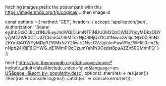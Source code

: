 fetching images prefix the poster path with this https://image.tmdb.org/t/p/original/ ...then image id

const options = {
method: 'GET',
headers: {
accept: 'application/json',
Authorization: 'Bearer eyJhbGciOiJIUzI1NiJ9.eyJhdWQiOiJmNTFjNDU0M2QxOWQ3YjcyMDkzODYyZjM2ZWE0OTU3ZCIsIm5iZiI6MTcxNjQ3MjQzOC41Niwic3ViIjoiNjY0ZjRhNzZhYmQ4OWYyMDg3ZWMxNzY2Iiwic2NvcGVzIjpbImFwaV9yZWFkIl0sInZlcnNpb24iOjF9.OYWG_dE1lWmPQcCzumYeMN9Oedst8puAZZn59GMnnFQ'
}
};

fetch('https://api.themoviedb.org/3/discover/movie?include_adult=false&include_video=false&language=en-US&page=1&sort_by=popularity.desc', options)
.then(res => res.json())
.then(res => console.log(res))
.catch(err => console.error(err));

